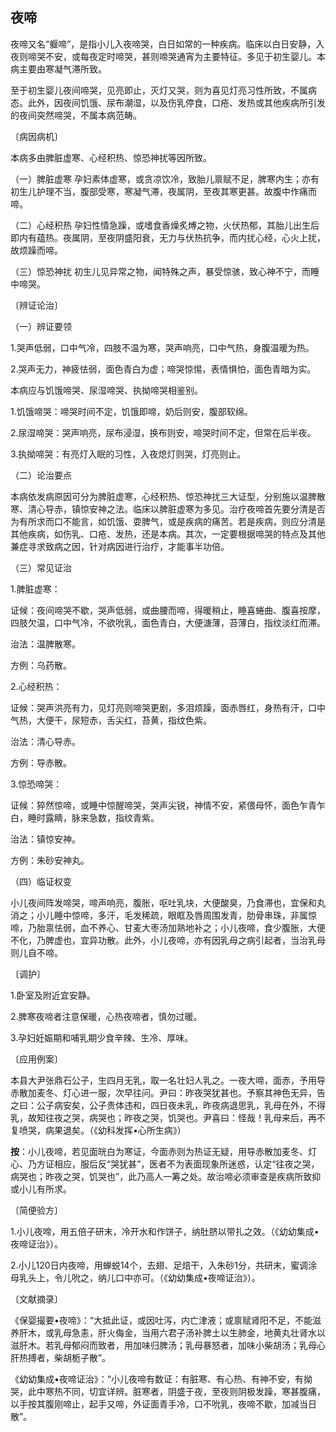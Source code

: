 ## 夜啼

夜啼又名“躽啼”，是指小儿入夜啼哭，白日如常的一种疾病。临床以白日安静，入夜则啼哭不安，或每夜定时啼哭，甚则啼哭通宵为主要特征。多见于初生婴儿。本病主要由寒凝气滞所致。

至于初生婴儿夜间啼哭，见亮即止，灭灯又哭，则为喜见灯亮习性所致，不属病态。此外，因夜间饥饿、尿布潮湿，以及伤乳停食，口疮、发热或其他疾病所引发的夜间突然啼哭，不属本病范畴。

〔病因病机〕

本病多由脾脏虚寒、心经积热、惊恐神扰等因所致。

（一）脾脏虚寒  孕妇素体虚寒，或贪凉饮冷，致胎儿禀赋不足，脾寒内生；亦有初生儿护理不当，腹部受寒，寒凝气滞，夜属阴，至夜其寒更甚。故腹中作痛而啼。

（二）心经积热  孕妇性情急躁，或嗜食香燥炙煿之物，火伏热郁，其胎儿出生后即内有蕴热。夜属阴，至夜阴盛阳衰，无力与伏热抗争，而内扰心经，心火上扰，故烦躁而啼。

（三）惊恐神扰  初生儿见异常之物，闻特殊之声，暴受惊骇，致心神不宁，而睡中啼哭。

〔辨证论治〕

（一）辨证要领

1.哭声低弱，口中气冷，四肢不温为寒，哭声响亮，口中气热，身腹温暖为热。

2.哭声无力，神疲怯弱，面色青白为虚；啼哭惊惕，表情惧怕，面色青暗为实。

本病应与饥饿啼哭、尿湿啼哭、执拗啼哭相鉴别。

1.饥饿啼哭：啼哭时间不定，饥饿即啼，奶后则安，腹部软绵。

2.尿湿啼哭：哭声响亮，尿布浸湿，换布则安，啼哭时间不定，但常在后半夜。

3.执拗啼哭：有亮灯入眠的习性，入夜熄灯则哭，灯亮则止。

（二）论治要点

本病依发病原因可分为脾脏虚寒，心经积热、惊恐神扰三大证型，分别施以温脾散寒、清心导赤，镇惊安神之法。临床以脾脏虚寒为多见。治疗夜啼首先要分清是否为有所求而口不能言，如饥饿、耍脾气，或是疾病的痛苦。若是疾病，则应分清是其他疾病，如伤乳、口疮、发热，还是本病。其次，一定要根据啼哭的特点及其他兼症寻求致病之因，针对病因进行治疗，才能事半功倍。

（三）常见证治

1.脾脏虚寒：

证候：夜间啼哭不歇，哭声低弱，或曲腰而啼，得暖稍止，睡喜蜷曲、腹喜按摩，四肢欠温，口中气冷，不欲吮乳，面色青白，大便溏薄，苔薄白，指纹淡红而滞。

治法：温脾散寒。

方例：乌药散。

2.心经积热：

证候：哭声洪亮有力，见灯亮则啼哭更剧，多泪烦躁，面赤唇红，身热有汗，口中气热，大便干，尿短赤，舌尖红，苔黄，指纹色紫。

治法：清心导赤。

方例：导赤散。

3.惊恐啼哭：

证候：猝然惊啼，或睡中惊醒啼哭，哭声尖锐，神情不安，紧偎母怀，面色乍青乍白，睡时露睛，脉来急数，指纹青紫。

治法：镇惊安神。

方例：朱砂安神丸。

（四）临证权变

小儿夜间阵发啼哭，啼声响亮，腹胀，呕吐乳块，大便酸臭，乃食滞也，宜保和丸消之；小儿睡中惊啼，多汗，毛发稀疏，眼眶及唇周围发青，肋骨串珠，非属惊啼，乃胎禀怯弱，血不养心、甘麦大枣汤加熟地补之；小儿夜啼，食少腹胀，大便不化，乃脾虚也，宜异功散。此外，小儿夜啼，亦有因乳母之病引起者，当治乳母则儿自不啼。

〔调护〕

1.卧室及附近宜安静。

2.脾寒夜啼者注意保暖，心热夜啼者，慎勿过暖。

3.孕妇妊娠期和哺乳期少食辛辣、生冷、厚味。

〔应用例案〕

本县大尹张鼎石公子，生四月无乳，取一名壮妇人乳之。一夜大啼，面赤，予用导赤散加麦冬、灯心进一服，次早往问。尹曰：昨夜哭犹甚也。予察其神色无异，告之曰：公子病安矣，公子贵体违和，四日夜未乳，昨夜病退思乳，乳母在外，不得乳，故知往夜之哭，病哭也；昨夜之哭，饥哭也。尹喜曰：怪哉！乳母来后，再不复喷哭，病果退矣。（《幼科发挥•心所生病》）

**按**：小儿夜啼，若见面㿠白为寒证，今面赤则为热证无疑，用导赤散加麦冬、灯心、乃方证相应，服后反“哭犹甚”，医者不为表面现象所迷惑，认定“往夜之哭，病哭也；昨夜之哭，饥哭也”，此乃高人一筹之处。故治啼必须审查是疾病所致抑或小儿有所求。

〔简便验方〕

1.小儿夜啼，用五倍子研末，冷开水和作饼子，纳肚脐以带扎之效。（《幼幼集成•夜啼证治》）。

2.小儿120日内夜啼，用蝉蜕14个，去翅、足焙干，入朱砂1分，共研末，蜜调涂母乳头上，令儿吮之，纳儿口中亦可。（《幼幼集成•夜啼证治》）。

〔文献摘录〕

《保婴撮要•夜啼》：“大抵此证，或因吐泻，内亡津液；或禀赋肾阳不足，不能滋养肝木，或乳母急恚，肝火侮金，当用六君子汤补脾土以生肺金，地黄丸壮肾水以滋肝木。若乳母郁闷而致者，用加味归脾汤；乳母暴怒者，加味小柴胡汤；乳母心肝热搏者，柴胡栀子散”。

《幼幼集成•夜啼证治》：“小儿夜啼有数证：有脏寒、有心热、有神不安，有拗哭，此中寒热不同，切宜详辨。脏寒者，阴盛于夜，至夜则阴极发躁，寒甚腹痛，以手按其腹刚啼止，起手又啼，外证面青手冷，口不吮乳，夜啼不歇，加减当日散”。
